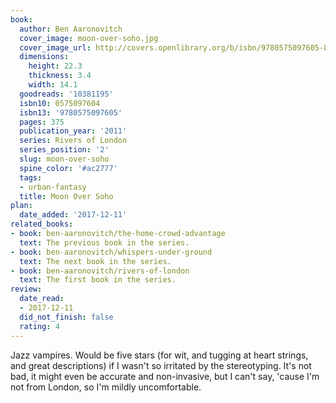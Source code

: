 ```yaml
---
book:
  author: Ben Aaronovitch
  cover_image: moon-over-soho.jpg
  cover_image_url: http://covers.openlibrary.org/b/isbn/9780575097605-L.jpg
  dimensions:
    height: 22.3
    thickness: 3.4
    width: 14.1
  goodreads: '10381195'
  isbn10: 0575097604
  isbn13: '9780575097605'
  pages: 375
  publication_year: '2011'
  series: Rivers of London
  series_position: '2'
  slug: moon-over-soho
  spine_color: '#ac2777'
  tags:
  - urban-fantasy
  title: Moon Over Soho
plan:
  date_added: '2017-12-11'
related_books:
- book: ben-aaronovitch/the-home-crowd-advantage
  text: The previous book in the series.
- book: ben-aaronovitch/whispers-under-ground
  text: The next book in the series.
- book: ben-aaronovitch/rivers-of-london
  text: The first book in the series.
review:
  date_read:
  - 2017-12-11
  did_not_finish: false
  rating: 4
---
```


Jazz vampires. Would be five stars (for wit, and tugging at heart strings, and great descriptions) if I wasn't so irritated by the stereotyping. It's not bad, it might even be accurate and non-invasive, but I can't say, 'cause I'm not from London, so I'm mildly uncomfortable.
